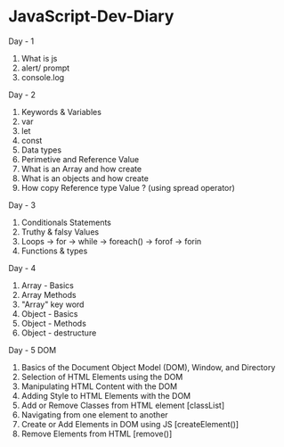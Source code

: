 # JavaScript-Dev-Diary

Day - 1 
1. What is js
2. alert/ prompt
3. console.log 

Day - 2
1. Keywords & Variables 
2. var 
3. let 
4. const 
5. Data types 
6. Perimetive and Reference Value 
7. What is an Array and how create  
8. What is an objects and how create
9. How copy Reference type Value ? (using spread operator)

Day - 3
1. Conditionals Statements 
2. Truthy & falsy Values 
3. Loops 
    -> for
    -> while
    -> foreach()
    -> forof
    -> forin
5. Functions & types

Day - 4 
1. Array - Basics
2. Array Methods
3. "Array" key word
4. Object - Basics
5. Object - Methods
6. Object - destructure

Day - 5 DOM
1. Basics of the Document Object Model (DOM), Window, and Directory
2. Selection of HTML Elements using the DOM
3. Manipulating HTML Content with the DOM
4. Adding Style to HTML Elements with the DOM
5. Add or Remove Classes from HTML element [classList] 
6. Navigating from one element to another 
7. Create or Add Elements in DOM using JS [createElement()] 
8. Remove Elements from HTML [remove()] 
